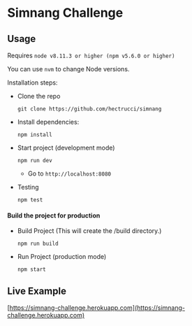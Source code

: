 # Simnang Challenge


## Usage

Requires `node v8.11.3 or higher (npm v5.6.0 or higher)`

You can use `nvm` to change Node versions.


Installation steps:

- Clone the repo
  ```
  git clone https://github.com/hectrucci/simnang
  ```

- Install dependencies:
  ```
  npm install
  ```

- Start project (development mode)
  ```
  npm run dev
  ```

    - Go to `http://localhost:8080`

- Testing
  ```
  npm test
  ```


#### Build the project for production

- Build Project (This will create the /build directory.)
  ```
  npm run build
  ```


- Run Project (production mode)
  ```
  npm start
  ```

## Live Example

[https://simnang-challenge.herokuapp.com](https://simnang-challenge.herokuapp.com)